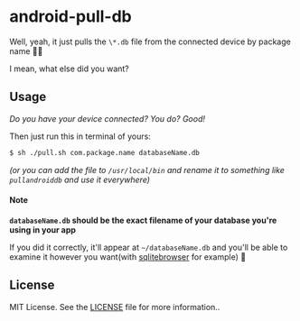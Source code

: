 # android-pull-db

Well, yeah, it just pulls the `\*.db` file from the connected device by package name 🤷‍♀️

I mean, what else did you want?

## Usage

_Do you have your device connected? You do? Good!_

Then just run this in terminal of yours:

```sh
$ sh ./pull.sh com.package.name databaseName.db
```

_(or you can add the file to `/usr/local/bin` and rename it to something like `pullandroiddb` and use it everywhere)_

#### Note

**`databaseName.db` should be the exact filename of your database you're using in your app**

If you did it correctly, it'll appear at `~/databaseName.db` and you'll be able to examine it however you want(with [sqlitebrowser](https://sqlitebrowser.org/) for example) :tada:

## License

MIT License. See the [LICENSE](LICENSE) file for more information..
